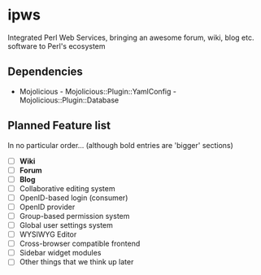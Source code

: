 ipws
====

Integrated Perl Web Services, bringing an awesome forum, wiki, blog etc. software to Perl's ecosystem

Dependencies
------------
- Mojolicious
      - Mojolicious::Plugin::YamlConfig
      - Mojolicious::Plugin::Database

Planned Feature list
--------------------

In no particular order... (although bold entries are 'bigger' sections)

- [ ] **Wiki**
- [ ] **Forum**
- [ ] **Blog**
- [ ] Collaborative editing system
- [ ] OpenID-based login (consumer)
- [ ] OpenID provider
- [ ] Group-based permission system
- [ ] Global user settings system
- [ ] WYSIWYG Editor
- [ ] Cross-browser compatible frontend
- [ ] Sidebar widget modules
- [ ] Other things that we think up later
